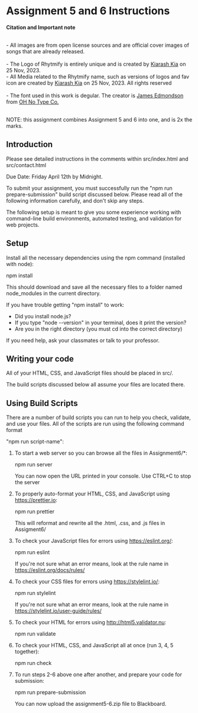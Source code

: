 # Assignment 5 and 6 Instructions


<h7><strong>Citation and Important note</strong><br /><br /></h7>
        <p>
          - All images are from open license sources and are official cover images of songs that are
          already released.<br /><br />
          - The Logo of Rhytmify is entirely unique and is
          created by <a href="https://github.com/KiyarashKia/" target="_blank">Kiarash Kia</a> on 25
          Nov, 2023.<br />
          - All Media related to the Rhytmify name, such as versions of logos and fav icon are
          created by <a href="https://github.com/KiyarashKia/" target="_blank">Kiarash Kia</a> on 25
          Nov, 2023. All rights reserved<br />
          <br />- The font used in this work is degular. The creator is
          <a href="https://fonts.adobe.com/designers/james-edmondson" target="_blank"
            >James Edmondson</a
          >
          from
          <a href="https://fonts.adobe.com/foundries/oh-no-type-co" target="_blank"
            >OH No Type Co.</a
          >
          <br /><br />
        </p>


NOTE: this assignment combines Assignment 5 and 6 into one, and is 2x the marks.

## Introduction

Please see detailed instructions in the comments within src/index.html and src/contact.html

Due Date: Friday April 12th by Midnight.

To submit your assignment, you must successfully run the "npm run prepare-submission"
build script discussed below.  Please read all of the following information
carefully, and don't skip any steps.

The following setup is meant to give you some experience working with
command-line build environments, automated testing, and validation for
web projects.

## Setup

Install all the necessary dependencies using the npm command (installed with node):

npm install

This should download and save all the necessary files to a folder named
node_modules in the current directory.

If you have trouble getting "npm install" to work:

* Did you install node.js?
* If you type "node --version" in your terminal, does it print the version?
* Are you in the right directory (you must cd into the correct directory)

If you need help, ask your classmates or talk to your professor.

## Writing your code

All of your HTML, CSS, and JavaScript files should be placed in src/.

The build scripts discussed below all assume your files are located there.

## Using Build Scripts

There are a number of build scripts you can run to help you check, validate, and
use your files. All of the scripts are run using the following command format

"npm run script-name":

1. To start a web server so you can browse all the files in Assignment6/*:

    npm run server

    You can now open the URL printed in your console. Use CTRL+C to stop the server 

2. To properly auto-format your HTML, CSS, and JavaScript using https://prettier.io: 

    npm run prettier

    This will reformat and rewrite all the .html, .css, and .js files in Assigment6/

3. To check your JavaScript files for errors using https://eslint.org/:

    npm run eslint

    If you're not sure what an error means, look at the rule name in
    https://eslint.org/docs/rules/

4. To check your CSS files for errors using https://stylelint.io/:

    npm run stylelint

    If you're not sure what an error means, look at the rule name in
    https://stylelint.io/user-guide/rules/

5. To check your HTML for errors using http://html5.validator.nu:

    npm run validate

6. To check your HTML, CSS, and JavaScript all at once (run 3, 4, 5 together):

    npm run check

7. To run steps 2-6 above one after another, and prepare your code for submission:

    npm run prepare-submission

   You can now upload the assignment5-6.zip file to Blackboard.
